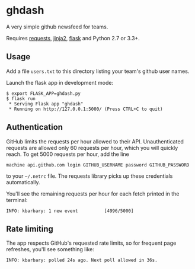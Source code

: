 ghdash
======

A very simple github newsfeed for teams.

Requires [requests](http://docs.python-requests.org/),
[jinja2](http://jinja.pocoo.org/),
[flask](http://flask.pocoo.org) and Python 2.7 or 3.3+.

## Usage

Add a file `users.txt` to this directory listing your team's github user names.

Launch the flask app in development mode:

```
$ export FLASK_APP=ghdash.py
$ flask run
 * Serving Flask app "ghdash"
 * Running on http://127.0.0.1:5000/ (Press CTRL+C to quit)
```


## Authentication

GitHub limits the requests per hour allowed to their
API. Unauthenticated requests are allowed only 60 requests per
hour, which you will quickly reach.
To get 5000 requests per hour, add the line

```
machine api.github.com login GITHUB_USERNAME password GITHUB_PASSWORD
```

to your `~/.netrc` file. The requests library picks up these credentials
automatically.

You'll see the remaining requests per hour for each fetch printed in the
terminal:

```
INFO: kbarbary: 1 new event          [4996/5000] 
```


## Rate limiting

The app respects GitHub's requested rate limits, so for frequent page
refreshes, you'll see something like:

```
INFO: kbarbary: polled 24s ago. Next poll allowed in 36s. 
```